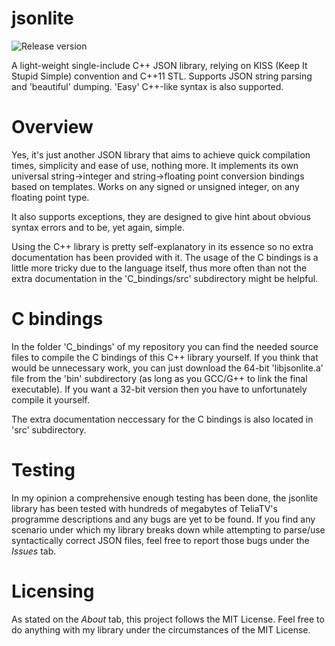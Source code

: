 # jsonlite
![Release version](https://img.shields.io/badge/release-v1.0.0-green.svg)

A light-weight single-include C++ JSON library, relying on KISS (Keep It Stupid Simple)
convention and C++11 STL. Supports JSON string parsing and 'beautiful' dumping.
'Easy' C++-like syntax is also supported.


# Overview

Yes, it's just another JSON library that aims to achieve quick compilation times,
simplicity and ease of use, nothing more.
It implements its own universal string->integer and string->floating point
conversion bindings based on templates. Works on any signed or unsigned integer,
on any floating point type.

It also supports exceptions, they are designed to give hint about obvious syntax
errors and to be, yet again, simple.

Using the C++ library is pretty self-explanatory in its essence so no extra
documentation has been provided with it. The usage of the C bindings is a little
more tricky due to the language itself, thus more often than not the extra
documentation in the 'C_bindings/src' subdirectory might be helpful.


# C bindings

In the folder 'C_bindings' of my repository you can find the needed source files to
compile the C bindings of this C++ library yourself. If you think that would be unnecessary work,
you can just download the 64-bit 'libjsonlite.a' file from the 'bin' subdirectory (as long
as you GCC/G++ to link the final executable). If you want a 32-bit version then
you have to unfortunately compile it yourself.

The extra documentation neccessary for the C bindings is also located in 'src' subdirectory.


# Testing

In my opinion a comprehensive enough testing has been done, the jsonlite library
has been tested with hundreds of megabytes of TeliaTV's programme descriptions
and any bugs are yet to be found. If you find any scenario under which my library
breaks down while attempting to parse/use syntactically correct JSON files, feel free
to report those bugs under the *Issues* tab.


# Licensing

As stated on the *About* tab, this project follows the MIT License. Feel free to
do anything with my library under the circumstances of the MIT License.
